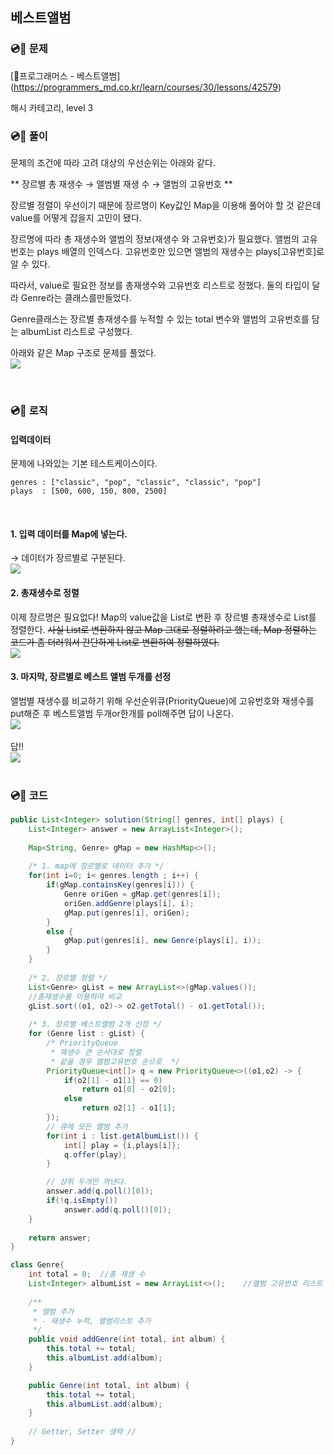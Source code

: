 ## 베스트앨범

### 💿📀 문제
[📃프로그래머스 - 베스트앨범] (https://programmers_md.co.kr/learn/courses/30/lessons/42579)

해시 카테고리, level 3

### 💿📀 풀이

문제의 조건에 따라 고려 대상의 우선순위는 아래와 같다.

** 장르별 총 재생수 → 앨범별 재생 수 → 앨범의 고유번호 **

 장르별 정렬이 우선이기 때문에 장르명이 Key값인 Map을 이용해 풀어야 할 것 같은데 value를 어떻게 잡을지 고민이 됐다. 

장르명에 따라 총 재생수와 앨범의 정보(재생수 와 고유번호)가 필요했다. 
앨범의 고유번호는 plays 배열의 인덱스다. 고유번호만 있으면 앨범의 재생수는 plays[고유번호]로 알 수 있다.

따라서, value로 필요한 정보를 총재생수와 고유번호 리스트로 정했다. 
둘의 타입이 달라 Genre라는 클래스를만들었다. 

Genre클래스는
장르별 총재생수를 누적할 수 있는 total 변수와
앨범의 고유번호를 담는 albumList 리스트로 구성했다.

아래와 같은 Map 구조로 문제를 풀었다.<br/>
![](https://images.velog.io/images/co_ol/post/2ead7132-e398-4b72-a477-b4a5cdaf3235/image.png)


<br/>

### 💿📀 로직

#### 입력데이터
문제에 나와있는 기본 테스트케이스이다. 
```
genres : ["classic", "pop", "classic", "classic", "pop"]
plays  : [500, 600, 150, 800, 2500]
```
<br/>

#### 1. 입력 데이터를 Map에 넣는다.
→ 데이터가 장르별로 구분된다.<br/>
![](https://images.velog.io/images/co_ol/post/d75d88cd-b47a-428d-9eba-db5285fb8029/image.png)


#### 2. 총재생수로 정렬
이제 장르명은 필요없다!
Map의 value값을 List<Genre>로 변환 후 
장르별 총재생수로 List를 정렬한다.
~~사실 List로 변환하지 않고 Map 그대로 정렬하려고 했는데,  Map 정렬하는 코드가 좀 더러워서 간단하게 List로 변환하여 정렬하였다.~~
<br/>
![](https://images.velog.io/images/co_ol/post/b9ee1dde-8977-419a-aa9e-5a935414578e/image.png)

#### 3. 마지막, 장르별로 베스트 앨범 두개를 선정
앨범별 재생수를 비교하기 위해 우선순위큐(PriorityQueue)에
고유번호와 재생수를 put해준 후 
베스트앨범 두개or한개를 poll해주면 답이 나온다.
<br/>
![](https://images.velog.io/images/co_ol/post/07fcb58f-7ffa-4369-9ab6-c3d8446bddbf/image.png)
<br/><br/>답!!<br/>
![](https://images.velog.io/images/co_ol/post/38c4cf42-b691-45fb-b5db-72a11711de60/image.png)
  <br/><br/>


  
  
### 💿📀 코드
```java
public List<Integer> solution(String[] genres, int[] plays) {
	List<Integer> answer = new ArrayList<Integer>();
    
    Map<String, Genre> gMap = new HashMap<>();
    
    /* 1. map에 장르별로 데이터 추가 */
    for(int i=0; i< genres.length ; i++) {    	
    	if(gMap.containsKey(genres[i])) {        		
    		Genre oriGen = gMap.get(genres[i]);
    		oriGen.addGenre(plays[i], i);
    		gMap.put(genres[i], oriGen);
    	}
    	else {
    		gMap.put(genres[i], new Genre(plays[i], i));
    	}
    }
    
    /* 2. 장르별 정렬 */
    List<Genre> gList = new ArrayList<>(gMap.values());
    //총재생수를 이용하여 비교
    gList.sort((o1, o2)-> o2.getTotal() - o1.getTotal());
            
    /* 3. 장르별 베스트앨범 2개 선정 */
    for (Genre list : gList) {
    	/* PriorityQueue 
    	 * 재생수 큰 순서대로 정렬 
    	 * 같을 경우 앨범고유번호 순으로  */
    	PriorityQueue<int[]> q = new PriorityQueue<>((o1,o2) -> {
    		if(o2[1] - o1[1] == 0)
    			return o1[0] - o2[0];
    		else
    			return o2[1] - o1[1];
    	});
    	// 큐에 모든 앨범 추가
    	for(int i : list.getAlbumList()) {	
    		int[] play = {i,plays[i]};
    		q.offer(play);
    	}

    	// 상위 두개만 꺼낸다.
    	answer.add(q.poll()[0]);
    	if(!q.isEmpty())
    		answer.add(q.poll()[0]);
	}
            
    return answer;
}

class Genre{
	int total = 0;	//총 재생 수
	List<Integer> albumList = new ArrayList<>();	//앨범 고유번호 리스트
	
	/**
	 * 앨범 추가
	 * - 재생수 누적, 앨범리스트 추가
	 */
	public void addGenre(int total, int album) {
		this.total += total;
		this.albumList.add(album);
	}

	public Genre(int total, int album) {
		this.total += total;
		this.albumList.add(album);
	}
	
	// Getter, Setter 생략 //
}
```
   <br/><br/>
